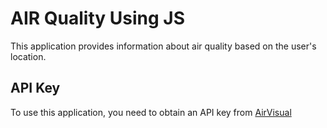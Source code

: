# AIR Quality  Using JS 

This application provides information about air quality based on the user's location.

## API Key

To use this application, you need to obtain an API key from [AirVisual](https://www.iqair.com/air-quality-api)




